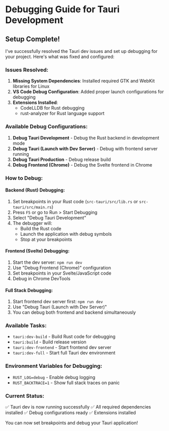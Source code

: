 # Debugging Guide for Tauri Development

## Setup Complete! 

I've successfully resolved the Tauri dev issues and set up debugging for your project. Here's what was fixed and configured:

### Issues Resolved:
1. **Missing System Dependencies**: Installed required GTK and WebKit libraries for Linux
2. **VS Code Debug Configuration**: Added proper launch configurations for debugging
3. **Extensions Installed**: 
   - CodeLLDB for Rust debugging
   - rust-analyzer for Rust language support

### Available Debug Configurations:

1. **Debug Tauri Development** - Debug the Rust backend in development mode
2. **Debug Tauri (Launch with Dev Server)** - Debug with frontend server running
3. **Debug Tauri Production** - Debug release build
4. **Debug Frontend (Chrome)** - Debug the Svelte frontend in Chrome

### How to Debug:

#### Backend (Rust) Debugging:
1. Set breakpoints in your Rust code (`src-tauri/src/lib.rs` or `src-tauri/src/main.rs`)
2. Press `F5` or go to Run > Start Debugging
3. Select "Debug Tauri Development" 
4. The debugger will:
   - Build the Rust code
   - Launch the application with debug symbols
   - Stop at your breakpoints

#### Frontend (Svelte) Debugging:
1. Start the dev server: `npm run dev`
2. Use "Debug Frontend (Chrome)" configuration
3. Set breakpoints in your Svelte/JavaScript code
4. Debug in Chrome DevTools

#### Full Stack Debugging:
1. Start frontend dev server first: `npm run dev`
2. Use "Debug Tauri (Launch with Dev Server)" 
3. You can debug both frontend and backend simultaneously

### Available Tasks:
- `tauri:dev-build` - Build Rust code for debugging
- `tauri:build` - Build release version
- `tauri:dev-frontend` - Start frontend dev server
- `tauri:dev-full` - Start full Tauri dev environment

### Environment Variables for Debugging:
- `RUST_LOG=debug` - Enable debug logging
- `RUST_BACKTRACE=1` - Show full stack traces on panic

### Current Status:
✅ Tauri dev is now running successfully
✅ All required dependencies installed
✅ Debug configurations ready
✅ Extensions installed

You can now set breakpoints and debug your Tauri application!
